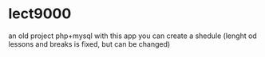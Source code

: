 # lect9000
an old project
php+mysql 
with this app you can create a shedule (lenght od lessons and breaks is fixed, but can be changed)
